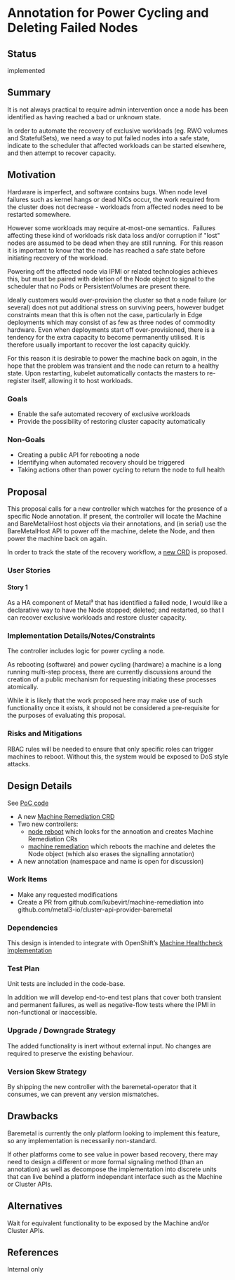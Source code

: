 <!--
 This work is licensed under a Creative Commons Attribution 3.0
 Unported License.

 http://creativecommons.org/licenses/by/3.0/legalcode
-->

# Annotation for Power Cycling and Deleting Failed Nodes

## Status

implemented

## Summary

It is not always practical to require admin intervention once a node has been
identified as having reached a bad or unknown state.

In order to automate the recovery of exclusive workloads (eg. RWO volumes and
StatefulSets), we need a way to put failed nodes into a safe state, indicate to
the scheduler that affected workloads can be started elsewhere, and then
attempt to recover capacity.

## Motivation

Hardware is imperfect, and software contains bugs. When node level failures
such as kernel hangs or dead NICs occur, the work required from the cluster
does not decrease - workloads from affected nodes need to be restarted
somewhere.

However some workloads may require at-most-one semantics.  Failures affecting
these kind of workloads risk data loss and/or corruption if "lost" nodes are
assumed to be dead when they are still running.  For this reason it is
important to know that the node has reached a safe state before initiating
recovery of the workload.

Powering off the affected node via IPMI or related technologies achieves this,
but must be paired with deletion of the Node object to signal to the scheduler
that no Pods or PersistentVolumes are present there.

Ideally customers would over-provision the cluster so that a node failure (or
several) does not put additional stress on surviving peers, however budget
constraints mean that this is often not the case, particularly in Edge
deployments which may consist of as few as three nodes of commodity hardware.
Even when deployments start off over-provisioned, there is a tendency for the
extra capacity to become permanently utilised.  It is therefore usually
important to recover the lost capacity quickly.

For this reason it is desirable to power the machine back on again, in the hope
that the problem was transient and the node can return to a healthy state.
Upon restarting, kubelet automatically contacts the masters to re-register
itself, allowing it to host workloads.

### Goals

- Enable the safe automated recovery of exclusive workloads
- Provide the possibility of restoring cluster capacity automatically

### Non-Goals

- Creating a public API for rebooting a node
- Identifying when automated recovery should be triggered
- Taking actions other than power cycling to return the node to full health

## Proposal

This proposal calls for a new controller which watches for the presence of a
specific Node annotation.  If present, the controller will locate the Machine
and BareMetalHost host objects via their annotations, and (in serial) use the
BareMetalHost API to power off the machine, delete the Node, and then power the
machine back on again.

In order to track the state of the recovery workflow, a [new
CRD](https://github.com/kubevirt/machine-remediation/blob/master/pkg/apis/machineremediation/v1alpha1/machineremediation_types.go)
is proposed.

### User Stories

#### Story 1

As a HA component of Metal³ that has identified a failed node, I would like a
declarative way to have the Node stopped; deleted; and restarted, so that I can
recover exclusive workloads and restore cluster capacity.

### Implementation Details/Notes/Constraints

The controller includes logic for power cycling a node.

As rebooting (software) and power cycling (hardware) a machine is a long
running multi-step process, there are currently discussions around the creation
of a public mechanism for requesting initiating these processes atomically.

While it is likely that the work proposed here may make use of such
functionality once it exists, it should not be considered a pre-requisite for
the purposes of evaluating this proposal.

### Risks and Mitigations

RBAC rules will be needed to ensure that only specific roles can trigger
machines to reboot. Without this, the system would be exposed to DoS style
attacks.

## Design Details

See [PoC code](https://github.com/kubevirt/machine-remediation/)

- A new [Machine Remediation CRD](https://github.com/kubevirt/machine-remediation/blob/master/pkg/apis/machineremediation/v1alpha1/machineremediation_types.go)
- Two new controllers:
   - [node
    reboot](https://github.com/kubevirt/machine-remediation/tree/master/pkg/controllers/nodereboot)
    which looks for the annoation and creates Machine Remediation CRs
   - [machine
    remediation](https://github.com/kubevirt/machine-remediation/tree/master/pkg/controllers/machineremediation)
    which reboots the machine and deletes the Node object (which also
    erases the signalling annotation)
- A new annotation (namespace and name is open for discussion)

### Work Items

- Make any requested modifications
- Create a PR from github.com/kubevirt/machine-remediation into
  github.com/metal3-io/cluster-api-provider-baremetal

### Dependencies

This design is intended to integrate with OpenShift’s [Machine Healthcheck
implementation](https://github.com/openshift/machine-api-operator/blob/master/pkg/controller/machinehealthcheck/machinehealthcheck_controller.go#L407)

### Test Plan

Unit tests are included in the code-base.

In addition we will develop end-to-end test plans that cover both transient and
permanent failures, as well as negative-flow tests where the IPMI in
non-functional or inaccessible.

### Upgrade / Downgrade Strategy

The added functionality is inert without external input.
No changes are required to preserve the existing behaviour.

### Version Skew Strategy

By shipping the new controller with the baremetal-operator that it consumes, we
can prevent any version mismatches.

## Drawbacks

Baremetal is currently the only platform looking to implement this feature, so
any implementation is necessarily non-standard.

If other platforms come to see value in power based recovery, there may need to
design a different or more formal signaling method (than an annotation) as well
as decompose the implementation into discrete units that can live behind a
platform independant interface such as the Machine or Cluster APIs.

## Alternatives

Wait for equivalent functionality to be exposed by the Machine and/or Cluster APIs.

## References

Internal only
